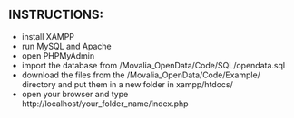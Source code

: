 
INSTRUCTIONS:
-------------

* install XAMPP  
* run MySQL and Apache  
* open PHPMyAdmin  
* import the database from /Movalia_OpenData/Code/SQL/opendata.sql  
* download the files from the /Movalia_OpenData/Code/Example/ directory and put them in a new folder in xampp/htdocs/  
* open your browser and type http://localhost/your_folder_name/index.php
